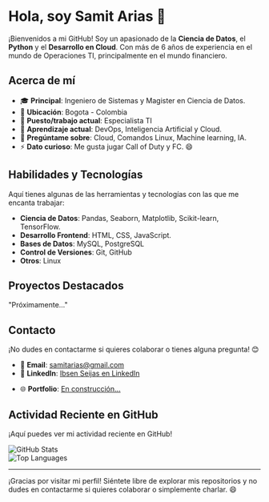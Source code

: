 # Hola, soy Samit Arias 👋

¡Bienvenidos a mi GitHub! Soy un apasionado de la **Ciencia de Datos**, el **Python** y el **Desarrollo en Cloud**. Con más de 6 años de experiencia en el mundo de Operaciones TI, principalmente en el mundo financiero.

## Acerca de mí

- 🎓 **Principal**: Ingeniero de Sistemas y Magister en Ciencia de Datos.
- 📍 **Ubicación**: Bogota - Colombia  
- 💼 **Puesto/trabajo actual**: Especialista TI
- 🌱 **Aprendizaje actual**: DevOps, Inteligencia Artificial y Cloud.  
- 💬 **Pregúntame sobre**: Cloud, Comandos Linux, Machine learning, IA.  
- ⚡ **Dato curioso**: Me gusta jugar Call of Duty y FC. 😄

## Habilidades y Tecnologías

Aquí tienes algunas de las herramientas y tecnologías con las que me encanta trabajar:

- **Ciencia de Datos**: Pandas, Seaborn, Matplotlib, Scikit-learn, TensorFlow.
- **Desarrollo Frontend**: HTML, CSS, JavaScript.  
- **Bases de Datos**: MySQL, PostgreSQL    
- **Control de Versiones**: Git, GitHub  
- **Otros**: Linux   

## Proyectos Destacados

"Próximamente..."
<!-- Aquí tienes algunos de mis proyectos favoritos: -->

<!-- - **[Nombre del Proyecto 1](https://github.com/ibsenseijas7/proyecto1)**: Breve descripción del proyecto. -->  
<!-- - **[Nombre del Proyecto 2](https://github.com/ibsenseijas7/proyecto2)**: Breve descripción del proyecto. -->  
<!-- - **[Nombre del Proyecto 3](https://github.com/ibsenseijas7/proyecto3)**: Breve descripción del proyecto. -->  

<!-- (Si no tienes proyectos públicos aún, puedes omitir esta sección o dejarla como un marcador de posición para futuras actualizaciones). -->

## Contacto

¡No dudes en contactarme si quieres colaborar o tienes alguna pregunta! 😊

- 📧 **Email**: [samitarias@gmail.com](mailto:samitarias@gmail.com)  
- 💼 **LinkedIn**: [Ibsen Seijas en LinkedIn](https://www.linkedin.com/in/samitarias)  
<!--- 👨🏽‍💻 **Behance**: [Aqui puedes ver algunos de mis trabajos con diseño gráfico](https://www.behance.net/ibsendisena)  -->
- 🌐 **Portfolio**: [En construcción...](#)  

## Actividad Reciente en GitHub

¡Aquí puedes ver mi actividad reciente en GitHub!

![GitHub Stats](https://github-readme-stats.vercel.app/api?username=samitarias&show_icons=true&hide_border=true&theme=radical)  
![Top Languages](https://github-readme-stats.vercel.app/api/top-langs/?username=samitarias&hide_border=true&layout=compact)  

<!--![Website](https://img.shields.io/website?url=https%3A%2F%2Fibsenseijas7.github.io%2Fibsensdisena)  -->
<!--![GitHub commit activity](https://img.shields.io/github/commit-activity/w/ibsenseijas7/ibsenseijas7)  -->

---

¡Gracias por visitar mi perfil! Siéntete libre de explorar mis repositorios y no dudes en contactarme si quieres colaborar o simplemente charlar. 😄
